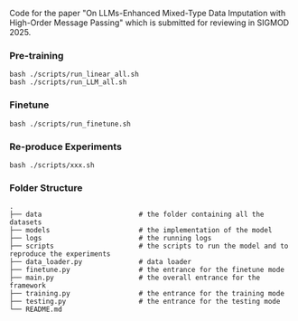 Code for the paper "On LLMs-Enhanced Mixed-Type Data Imputation with High-Order Message Passing" which is submitted for reviewing in SIGMOD 2025.


### Pre-training 
```
bash ./scripts/run_linear_all.sh
bash ./scripts/run_LLM_all.sh
```

### Finetune
```
bash ./scripts/run_finetune.sh
```

### Re-produce Experiments
```
bash ./scripts/xxx.sh
```

### Folder Structure

    .
    ├── data                        # the folder containing all the datasets
    ├── models                      # the implementation of the model
    ├── logs                        # the running logs
    ├── scripts                     # the scripts to run the model and to reproduce the experiments
    ├── data_loader.py              # data loader
    ├── finetune.py                 # the entrance for the finetune mode
    ├── main.py                     # the overall entrance for the framework
    ├── training.py                 # the entrance for the training mode
    ├── testing.py                  # the entrance for the testing mode
    └── README.md